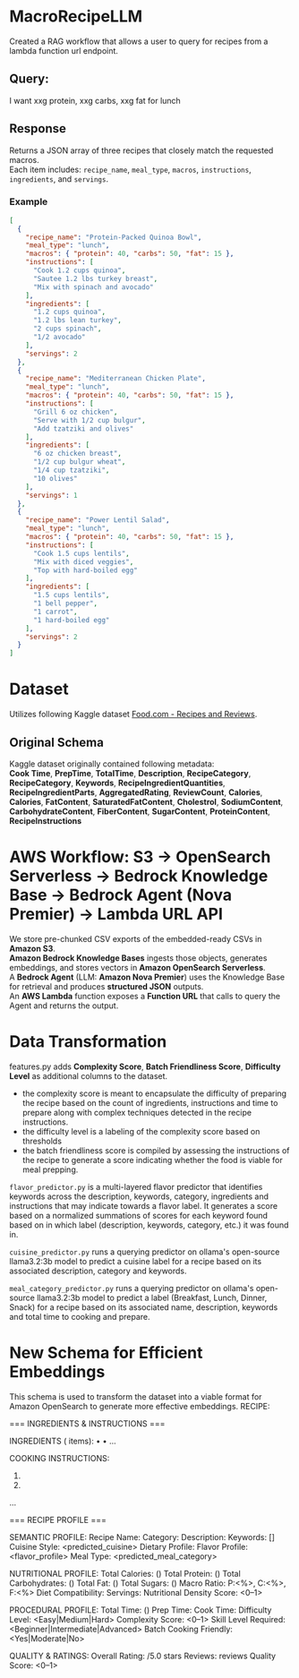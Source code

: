# MacroRecipeLLM
Created a RAG workflow that allows a user to query for recipes from a lambda function url endpoint. 
## Query: 
I want xxg protein, xxg carbs, xxg fat for lunch  
## Response
Returns a JSON array of three recipes that closely match the requested macros.  
Each item includes: `recipe_name`, `meal_type`, `macros`, `instructions`, `ingredients`, and `servings`.

### Example
```json
[
  {
    "recipe_name": "Protein-Packed Quinoa Bowl",
    "meal_type": "lunch",
    "macros": { "protein": 40, "carbs": 50, "fat": 15 },
    "instructions": [
      "Cook 1.2 cups quinoa",
      "Sautee 1.2 lbs turkey breast",
      "Mix with spinach and avocado"
    ],
    "ingredients": [
      "1.2 cups quinoa",
      "1.2 lbs lean turkey",
      "2 cups spinach",
      "1/2 avocado"
    ],
    "servings": 2
  },
  {
    "recipe_name": "Mediterranean Chicken Plate",
    "meal_type": "lunch",
    "macros": { "protein": 40, "carbs": 50, "fat": 15 },
    "instructions": [
      "Grill 6 oz chicken",
      "Serve with 1/2 cup bulgur",
      "Add tzatziki and olives"
    ],
    "ingredients": [
      "6 oz chicken breast",
      "1/2 cup bulgur wheat",
      "1/4 cup tzatziki",
      "10 olives"
    ],
    "servings": 1
  },
  {
    "recipe_name": "Power Lentil Salad",
    "meal_type": "lunch",
    "macros": { "protein": 40, "carbs": 50, "fat": 15 },
    "instructions": [
      "Cook 1.5 cups lentils",
      "Mix with diced veggies",
      "Top with hard-boiled egg"
    ],
    "ingredients": [
      "1.5 cups lentils",
      "1 bell pepper",
      "1 carrot",
      "1 hard-boiled egg"
    ],
    "servings": 2
  }
]
```

# Dataset
Utilizes following Kaggle dataset [Food.com - Recipes and Reviews](https://www.kaggle.com/datasets/irkaal/foodcom-recipes-and-reviews?resource=download).

## Original Schema
Kaggle dataset originally contained following metadata:  
**Cook Time**, **PrepTime**, **TotalTime**, **Description**, **RecipeCategory**, **RecipeCategory**, **Keywords**, **RecipeIngredientQuantities**, **RecipeIngredientParts**, **AggregatedRating**, **ReviewCount**, **Calories**, **Calories**, **FatContent**, **SaturatedFatContent**, **Cholestrol**, **SodiumContent**, **CarbohydrateContent**, **FiberContent**, **SugarContent**, **ProteinContent**, **RecipeInstructions**

# AWS Workflow: S3 → OpenSearch Serverless → Bedrock Knowledge Base → Bedrock Agent (Nova Premier) → Lambda URL API
We store pre-chunked CSV exports of the embedded-ready CSVs in **Amazon S3**.  
**Amazon Bedrock Knowledge Bases** ingests those objects, generates embeddings, and stores vectors in **Amazon OpenSearch Serverless**.  
A **Bedrock Agent** (LLM: **Amazon Nova Premier**) uses the Knowledge Base for retrieval and produces **structured JSON** outputs.  
An **AWS Lambda** function exposes a **Function URL** that calls to query the Agent and returns the output.

# Data Transformation
features.py adds **Complexity Score**, **Batch Friendliness Score**, **Difficulty Level** as additional columns to the dataset.  
- the complexity score is meant to encapsulate the difficulty of preparing the recipe based on the count of ingredients, instructions and time to prepare along with complex techniques detected in the recipe instructions.
- the difficulty level is a labeling of the complexity score based on thresholds
- the batch friendliness score is compiled by assessing the instructions of the recipe to generate a score indicating whether the food is viable for meal prepping.

`flavor_predictor.py` is a multi-layered flavor predictor that identifies keywords across the description, keywords, category, ingredients and instructions that may indicate towards a flavor label. It generates a score based on a normalized summations of scores for each keyword found based on in which label (description, keywords, category, etc.) it was found in.

`cuisine_predictor.py` runs a querying predictor on ollama's open-source llama3.2:3b model to predict a cuisine label for a recipe based on its associated description, category and keywords.

`meal_category_predictor.py` runs a querying predictor on ollama's open-source llama3.2:3b model to predict a label (Breakfast, Lunch, Dinner, Snack) for a recipe based on its associated name, description, keywords and total time to cooking and prepare.

# New Schema for Efficient Embeddings
This schema is used to transform the dataset into a viable format for Amazon OpenSearch to generate more effective embeddings. 
RECIPE: <Name>

=== INGREDIENTS & INSTRUCTIONS ===

INGREDIENTS (<N> items):
• <qty> <ingredient>
• ...

COOKING INSTRUCTIONS:
1. <step one>
2. <step two>
...

=== RECIPE PROFILE ===

SEMANTIC PROFILE:
    Recipe Name: <Name>
    Category: <RecipeCategory>
    Description: <shortened description>
    Keywords: [<keywords>]
    Cuisine Style: <predicted_cuisine>
    Dietary Profile: <derived dietary tags>
    Flavor Profile: <flavor_profile>
    Meal Type: <predicted_meal_category>

NUTRITIONAL PROFILE:
    Total Calories: <value> (<category>)
    Total Protein: <g> (<category>)
    Total Carbohydrates: <g> (<category>)
    Total Fat: <g> (<category>)
    Total Sugars: <g> (<category>)
    Macro Ratio: P:<%>, C:<%>, F:<%>
    Diet Compatibility: <list>
    Servings: <servings>
    Nutritional Density Score: <0–1>

PROCEDURAL PROFILE:
    Total Time: <minutes> (<bucket>)
    Prep Time: <minutes>
    Cook Time: <minutes>
    Difficulty Level: <Easy|Medium|Hard>
    Complexity Score: <descriptor> <0–1>
    Skill Level Required: <Beginner|Intermediate|Advanced>
    Batch Cooking Friendly: <Yes|Moderate|No>

QUALITY & RATINGS:
    Overall Rating: <rating>/5.0 stars
    Reviews: <count> reviews
    Quality Score: <0–1>
